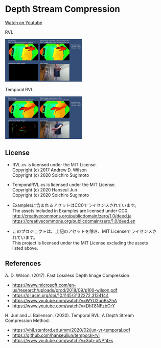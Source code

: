 # Depth Stream Compression

[Watch on Youtube](https://youtu.be/o9vBtWslNUw)

RVL

<img src="./Images/RVL.jpg" width="50%">

Temporal RVL

<img src="./Images/TemporalRVL.jpg" width="50%">

## License
- RVL.cs is licensed under the MIT License.  
  Copyright (c) 2017 Andrew D. Wilson  
  Copyright (c) 2020 Soichiro Sugimoto  

- TemporalRVL.cs is licensed under the MIT License.  
  Copyright (c) 2020 Hanseul Jun  
  Copyright (c) 2020 Soichiro Sugimoto  

- Examplesに含まれるアセットはCC0でライセンスされています。  
  The assets included in Examples are licensed under CC0.  
  http://creativecommons.org/publicdomain/zero/1.0/deed.ja  
  https://creativecommons.org/publicdomain/zero/1.0/deed.en  

- このプロジェクトは、上記のアセットを除き、MIT Licenseでライセンスされています。  
  This project is licensed under the MIT License excluding the assets listed above.

## References
A. D. Wilson. (2017). Fast Lossless Depth Image Compression. 
- https://www.microsoft.com/en-us/research/uploads/prod/2018/09/p100-wilson.pdf
- https://dl.acm.org/doi/10.1145/3132272.3134144
- https://www.youtube.com/watch?v=WYU2upBs2hA
- https://www.youtube.com/watch?v=DhT8NFzbGrY

H. Jun and J. Bailenson. (2020). Temporal RVL: A Depth Stream Compression Method. 
- https://vhil.stanford.edu/mm/2020/02/jun-vr-temporal.pdf
- https://github.com/hanseuljun/temporal-rvl
- https://www.youtube.com/watch?v=3qb-oNPf4Es
